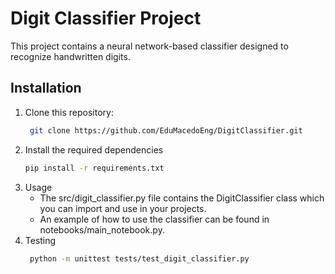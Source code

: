 # Digit Classifier Project

This project contains a neural network-based classifier designed to recognize handwritten digits.

## Installation

1. Clone this repository:
   ```bash
    git clone https://github.com/EduMacedoEng/DigitClassifier.git
2. Install the required dependencies
   ```bash 
   pip install -r requirements.txt
3. Usage
    - The src/digit_classifier.py file contains the DigitClassifier class which you can import and use in your projects.
    - An example of how to use the classifier can be found in notebooks/main_notebook.py.
4. Testing
   ```bash 
    python -m unittest tests/test_digit_classifier.py
